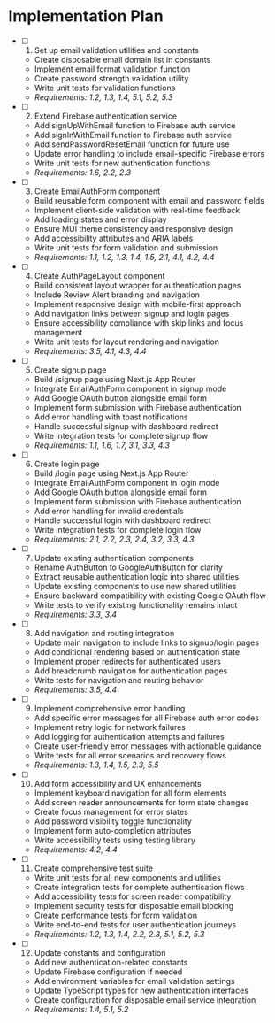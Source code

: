 # Implementation Plan

- [ ] 1. Set up email validation utilities and constants
  - Create disposable email domain list in constants
  - Implement email format validation function
  - Create password strength validation utility
  - Write unit tests for validation functions
  - _Requirements: 1.2, 1.3, 1.4, 5.1, 5.2, 5.3_

- [ ] 2. Extend Firebase authentication service
  - Add signUpWithEmail function to Firebase auth service
  - Add signInWithEmail function to Firebase auth service
  - Add sendPasswordResetEmail function for future use
  - Update error handling to include email-specific Firebase errors
  - Write unit tests for new authentication functions
  - _Requirements: 1.6, 2.2, 2.3_

- [ ] 3. Create EmailAuthForm component
  - Build reusable form component with email and password fields
  - Implement client-side validation with real-time feedback
  - Add loading states and error display
  - Ensure MUI theme consistency and responsive design
  - Add accessibility attributes and ARIA labels
  - Write unit tests for form validation and submission
  - _Requirements: 1.1, 1.2, 1.3, 1.4, 1.5, 2.1, 4.1, 4.2, 4.4_

- [ ] 4. Create AuthPageLayout component
  - Build consistent layout wrapper for authentication pages
  - Include Review Alert branding and navigation
  - Implement responsive design with mobile-first approach
  - Add navigation links between signup and login pages
  - Ensure accessibility compliance with skip links and focus management
  - Write unit tests for layout rendering and navigation
  - _Requirements: 3.5, 4.1, 4.3, 4.4_

- [ ] 5. Create signup page
  - Build /signup page using Next.js App Router
  - Integrate EmailAuthForm component in signup mode
  - Add Google OAuth button alongside email form
  - Implement form submission with Firebase authentication
  - Add error handling with toast notifications
  - Handle successful signup with dashboard redirect
  - Write integration tests for complete signup flow
  - _Requirements: 1.1, 1.6, 1.7, 3.1, 3.3, 4.3_

- [ ] 6. Create login page
  - Build /login page using Next.js App Router
  - Integrate EmailAuthForm component in login mode
  - Add Google OAuth button alongside email form
  - Implement form submission with Firebase authentication
  - Add error handling for invalid credentials
  - Handle successful login with dashboard redirect
  - Write integration tests for complete login flow
  - _Requirements: 2.1, 2.2, 2.3, 2.4, 3.2, 3.3, 4.3_

- [ ] 7. Update existing authentication components
  - Rename AuthButton to GoogleAuthButton for clarity
  - Extract reusable authentication logic into shared utilities
  - Update existing components to use new shared utilities
  - Ensure backward compatibility with existing Google OAuth flow
  - Write tests to verify existing functionality remains intact
  - _Requirements: 3.3, 3.4_

- [ ] 8. Add navigation and routing integration
  - Update main navigation to include links to signup/login pages
  - Add conditional rendering based on authentication state
  - Implement proper redirects for authenticated users
  - Add breadcrumb navigation for authentication pages
  - Write tests for navigation and routing behavior
  - _Requirements: 3.5, 4.4_

- [ ] 9. Implement comprehensive error handling
  - Add specific error messages for all Firebase auth error codes
  - Implement retry logic for network failures
  - Add logging for authentication attempts and failures
  - Create user-friendly error messages with actionable guidance
  - Write tests for all error scenarios and recovery flows
  - _Requirements: 1.3, 1.4, 1.5, 2.3, 5.5_

- [ ] 10. Add form accessibility and UX enhancements
  - Implement keyboard navigation for all form elements
  - Add screen reader announcements for form state changes
  - Create focus management for error states
  - Add password visibility toggle functionality
  - Implement form auto-completion attributes
  - Write accessibility tests using testing library
  - _Requirements: 4.2, 4.4_

- [ ] 11. Create comprehensive test suite
  - Write unit tests for all new components and utilities
  - Create integration tests for complete authentication flows
  - Add accessibility tests for screen reader compatibility
  - Implement security tests for disposable email blocking
  - Create performance tests for form validation
  - Write end-to-end tests for user authentication journeys
  - _Requirements: 1.2, 1.3, 1.4, 2.2, 2.3, 5.1, 5.2, 5.3_

- [ ] 12. Update constants and configuration
  - Add new authentication-related constants
  - Update Firebase configuration if needed
  - Add environment variables for email validation settings
  - Update TypeScript types for new authentication interfaces
  - Create configuration for disposable email service integration
  - _Requirements: 1.4, 5.1, 5.2_